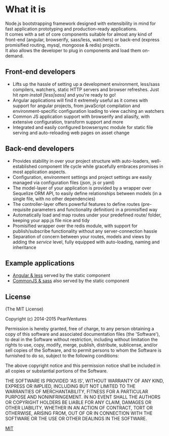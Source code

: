 # What it is
 Node.js bootstrapping framework designed with extensibility in mind for fast application prototyping and production-ready applications.  
 It comes with a set of core components suitable for almost any kind of front-end (angular, browserify, sass/less, watchers) or back-end (express promisified routing, mysql, mongoose & redis) projects.  
 It also allows the developer to plug in components and load them on-demand.  

## Front-end developers
 - Lifts up the hassle of setting up a development environment, less/sass compilers, watchers, static HTTP servers and browser refreshes. Just hit *npm install [less|sass]* and you're ready to go!
 - Angular applications will find it extremely useful as it comes with support for angular projects, from javaScript compilation and environment-specific configuration loading to view caching an watchers
 - Common JS application support with browserify and aliasify, with extensive configuration, transform support and more
 - Integrated and easily configured browsersync module for static file serving and auto-reloading web pages on asset change

## Back-end developers
 - Provides stability in over your project structure with auto-loaders, well-established component life cycle while gracefully embraces promises in most application aspects. 
 - Configuration, environment settings and project settings are easily managed via configuration files (json, js or yaml)
 - The model-layer of your application is provided by a wrapper over Sequelize ORM API, to easily define relationships between models (in a single file, with no other dependencies)
 - The controller-layer offers powerful features to define routes (pre-requisite parameters and functionality definition) in a promisified way
 - Automatically load and map routes under your predefined route/ folder, keeping your app.js file nice and tidy
 - Promisified wrapper over the redis module, with support for publish/subscribe functionality without any server-connection hassle
 - Separation of concern between your routes, models and views by adding the *service* level, fully equipped with auto-loading, naming and inheritance
 
## Example applications
 - [Angular & less](https://github.com/PearlVentures/Crux-apps/tree/master/angular-less) served by the static component
 - [CommonJS & sass](https://github.com/PearlVentures/Crux-apps/tree/master/commonjs-sass) also served by the static component
  
  
  
## License
(The MIT License)

Copyright (c) 2014-2015 PearlVentures

Permission is hereby granted, free of charge, to any person obtaining
a copy of this software and associated documentation files (the
'Software'), to deal in the Software without restriction, including
without limitation the rights to use, copy, modify, merge, publish,
distribute, sublicense, and/or sell copies of the Software, and to
permit persons to whom the Software is furnished to do so, subject to
the following conditions:

The above copyright notice and this permission notice shall be
included in all copies or substantial portions of the Software.

THE SOFTWARE IS PROVIDED 'AS IS', WITHOUT WARRANTY OF ANY KIND,
EXPRESS OR IMPLIED, INCLUDING BUT NOT LIMITED TO THE WARRANTIES OF
MERCHANTABILITY, FITNESS FOR A PARTICULAR PURPOSE AND NONINFRINGEMENT.
IN NO EVENT SHALL THE AUTHORS OR COPYRIGHT HOLDERS BE LIABLE FOR ANY
CLAIM, DAMAGES OR OTHER LIABILITY, WHETHER IN AN ACTION OF CONTRACT,
TORT OR OTHERWISE, ARISING FROM, OUT OF OR IN CONNECTION WITH THE
SOFTWARE OR THE USE OR OTHER DEALINGS IN THE SOFTWARE.

  [MIT](LICENSE)